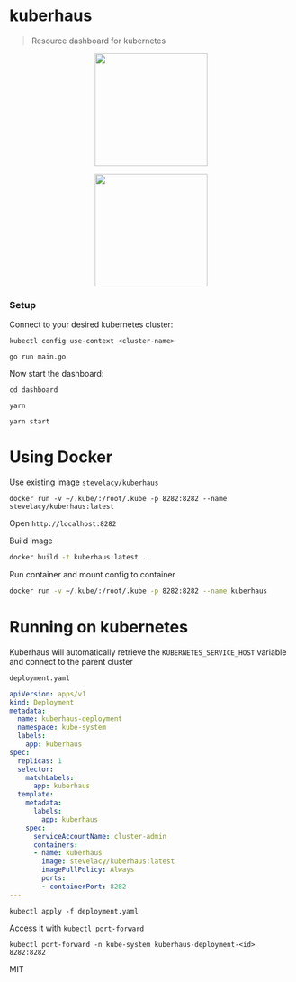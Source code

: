 # kuberhaus
> Resource dashboard for kubernetes

<p align="center">
  <img height="200" src="assets/logo.png">
</p>

<p align="center">
  <img height="200" src="assets/screenshot1.png">
</p>


### Setup

Connect to your desired kubernetes cluster:

```
kubectl config use-context <cluster-name>
```

```
go run main.go
```

Now start the dashboard:

```
cd dashboard

yarn

yarn start
```

# Using Docker

Use existing image `stevelacy/kuberhaus`

`docker run -v ~/.kube/:/root/.kube -p 8282:8282 --name stevelacy/kuberhaus:latest`

Open `http://localhost:8282`

Build image

```sh
docker build -t kuberhaus:latest .
```

Run container and mount config to container
```sh
docker run -v ~/.kube/:/root/.kube -p 8282:8282 --name kuberhaus
```


# Running on kubernetes

Kuberhaus will automatically retrieve the `KUBERNETES_SERVICE_HOST` variable and connect to the parent cluster


`deployment.yaml`

```yaml
apiVersion: apps/v1
kind: Deployment
metadata:
  name: kuberhaus-deployment
  namespace: kube-system
  labels:
    app: kuberhaus
spec:
  replicas: 1
  selector:
    matchLabels:
      app: kuberhaus
  template:
    metadata:
      labels:
        app: kuberhaus
    spec:
      serviceAccountName: cluster-admin
      containers:
      - name: kuberhaus
        image: stevelacy/kuberhaus:latest
        imagePullPolicy: Always
        ports:
        - containerPort: 8282
---
```

`kubectl apply -f deployment.yaml`

Access it with `kubectl port-forward`

`kubectl port-forward -n kube-system kuberhaus-deployment-<id> 8282:8282`

MIT
